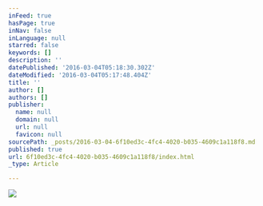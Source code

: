 ```yaml
---
inFeed: true
hasPage: true
inNav: false
inLanguage: null
starred: false
keywords: []
description: ''
datePublished: '2016-03-04T05:18:30.302Z'
dateModified: '2016-03-04T05:17:48.404Z'
title: ''
author: []
authors: []
publisher:
  name: null
  domain: null
  url: null
  favicon: null
sourcePath: _posts/2016-03-04-6f10ed3c-4fc4-4020-b035-4609c1a118f8.md
published: true
url: 6f10ed3c-4fc4-4020-b035-4609c1a118f8/index.html
_type: Article

---
```

![](https://the-grid-user-content.s3-us-west-2.amazonaws.com/fd4ede5d-225b-4fd6-9aef-21da320410a5.jpg)
